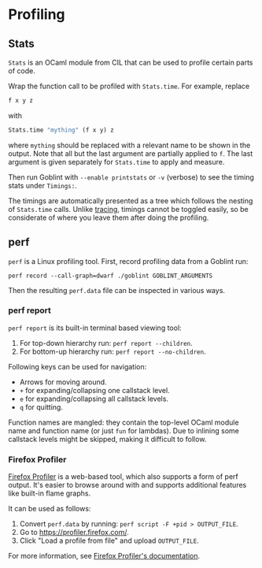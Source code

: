 # Profiling

## Stats
`Stats` is an OCaml module from CIL that can be used to profile certain parts of code.

Wrap the function call to be profiled with `Stats.time`. For example, replace
```ocaml
f x y z
```
with
```ocaml
Stats.time "mything" (f x y) z
```
where `mything` should be replaced with a relevant name to be shown in the output.
Note that all but the last argument are partially applied to `f`.
The last argument is given separately for `Stats.time` to apply and measure.

Then run Goblint with `--enable printstats` or `-v` (verbose) to see the timing stats under `Timings:`.

The timings are automatically presented as a tree which follows the nesting of `Stats.time` calls.
Unlike [tracing](./debugging.md#tracing), timings cannot be toggled easily, so be considerate of where you leave them after doing the profiling.


## perf
`perf` is a Linux profiling tool.
First, record profiling data from a Goblint run:
```console
perf record --call-graph=dwarf ./goblint GOBLINT_ARGUMENTS
```

Then the resulting `perf.data` file can be inspected in various ways.

### perf report
`perf report` is its built-in terminal based viewing tool:

1. For top-down hierarchy run: `perf report --children`.
2. For bottom-up hierarchy run: `perf report --no-children`.

Following keys can be used for navigation:

* Arrows for moving around.
* `+` for expanding/collapsing one callstack level.
* `e` for expanding/collapsing all callstack levels.
* `q` for quitting.

Function names are mangled: they contain the top-level OCaml module name and function name (or just `fun` for lambdas).
Due to inlining some callstack levels might be skipped, making it difficult to follow.

### Firefox Profiler
[Firefox Profiler](https://profiler.firefox.com/) is a web-based tool, which also supports a form of perf output.
It's easier to browse around with and supports additional features like built-in flame graphs.

It can be used as follows:

1. Convert `perf.data` by running: `perf script -F +pid > OUTPUT_FILE`.
2. Go to <https://profiler.firefox.com/>.
3. Click "Load a profile from file" and upload `OUTPUT_FILE`.

For more information, see [Firefox Profiler's documentation](https://profiler.firefox.com/docs/#/./guide-perf-profiling).
